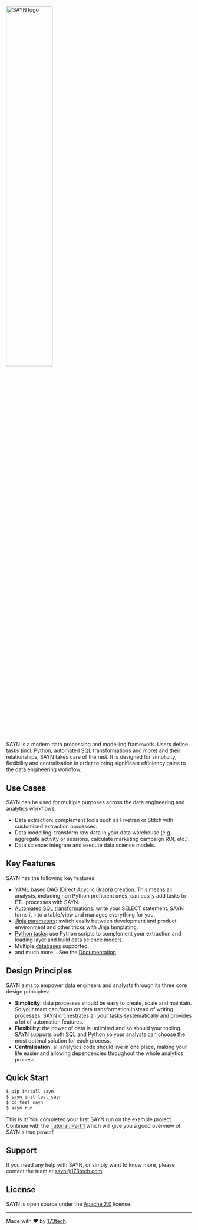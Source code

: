 <img
  src="https://173-static-files.s3.eu-west-2.amazonaws.com/sayn_docs/logos/sayn_logo.png"
  alt="SAYN logo"
  style="width: 50%; height: 50%;"
/>

#

SAYN is a modern data processing and modelling framework. Users define tasks (incl. Python, automated SQL transformations and more) and their relationships, SAYN takes care of the rest. It is designed for simplicity, flexibility and centralisation in order to bring significant efficiency gains to the data engineering workflow.

## Use Cases

SAYN can be used for multiple purposes across the data engineering and analytics workflows:

* Data extraction: complement tools such as Fivetran or Stitch with customised extraction processes.
* Data modelling: transform raw data in your data warehouse (e.g. aggregate activity or sessions, calculate marketing campaign ROI, etc.).
* Data science: integrate and execute data science models.

## Key Features

SAYN has the following key features:

* YAML based DAG (Direct Acyclic Graph) creation. This means all analysts, including non Python proficient ones, can easily add tasks to ETL processes with SAYN.
* [Automated SQL transformations](https://173tech.github.io/sayn/tasks/autosql/): write your SELECT statement. SAYN turns it into a table/view and manages everything for you.
* [Jinja parameters](https://173tech.github.io/sayn/parameters/): switch easily between development and product environment and other tricks with Jinja templating.
* [Python tasks](https://173tech.github.io/sayn/tasks/python/): use Python scripts to complement your extraction and loading layer and build data science models.
* Multiple [databases](https://173tech.github.io/sayn/databases/overview/) supported.
* and much more... See the [Documentation](https://173tech.github.io/sayn/).

## Design Principles

SAYN aims to empower data engineers and analysts through its  three core design principles:

* **Simplicity**: data processes should be easy to create, scale and maintain. So your team can focus on data transformation instead of writing processes. SAYN orchestrates all your tasks systematically and provides a lot of automation features.
* **Flexibility**: the power of data is unlimited and so should your tooling. SAYN supports both SQL and Python so your analysts can choose the most optimal solution for each process.
* **Centralisation**: all analytics code should live in one place, making your life easier and allowing dependencies throughout the whole analytics process.

## Quick Start

```bash
$ pip install sayn
$ sayn init test_sayn
$ cd test_sayn
$ sayn run
```

This is it! You completed your first SAYN run on the example project. Continue with the [Tutorial: Part 1](https://173tech.github.io/sayn/tutorials/tutorial_part1/) which will give you a good overview of SAYN's true power!

## Support

If you need any help with SAYN, or simply want to know more, please contact the team at <sayn@173tech.com>.

## License

SAYN is open source under the [Apache 2.0](https://www.apache.org/licenses/LICENSE-2.0) license.

---

Made with :heart: by [173tech](https://www.173tech.com).
